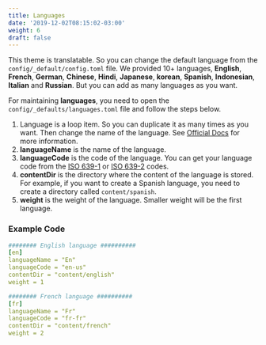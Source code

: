 ```yaml
---
title: Languages
date: '2019-12-02T08:15:02-03:00'
weight: 6
draft: false
---
```



This theme is translatable. So you can change the default language from the `config/_default/config.toml` file. We provided 10+ languages, **English**, **French**, **German**, **Chinese**, **Hindi**, **Japanese**, **korean**, **Spanish**, **Indonesian**, **Italian** and **Russian**. But you can add as many languages as you want.

For maintaining **languages**, you need to open the `config/_defaults/languages.toml` file and follow the steps below.

1. Language is a loop item. So you can duplicate it as many times as you want. Then change the name of the language. See [Official Docs](https://gohugo.io/content-management/multilingual/) for more information.
2. **languageName** is the name of the language.
3. **languageCode** is the code of the language. You can get your language code from the [ISO 639-1](https://en.wikipedia.org/wiki/List_of_ISO_639-1_codes) or [ISO 639-2](https://en.wikipedia.org/wiki/List_of_ISO_639-2_codes) codes.
4. **contentDir** is the directory where the content of the language is stored. For example, if you want to create a Spanish language, you need to create a directory called `content/spanish`.
5. **weight** is the weight of the language. Smaller weight will be the first language.

### Example Code

```yaml
######## English language ##########
[en]
languageName = "En"
languageCode = "en-us"
contentDir = "content/english"
weight = 1

######## French language ##########
[fr]
languageName = "Fr"
languageCode = "fr-fr"
contentDir = "content/french"
weight = 2
```
